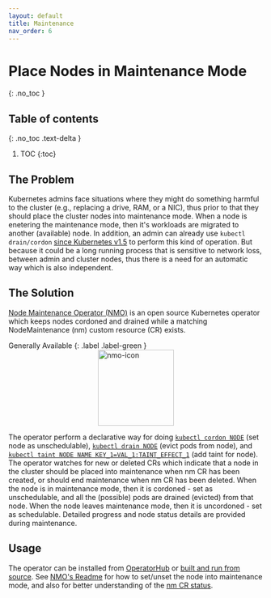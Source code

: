 ```yaml
---
layout: default
title: Maintenance
nav_order: 6
---
```


# Place Nodes in Maintenance Mode
{: .no_toc }
## Table of contents
{: .no_toc .text-delta }

1. TOC
{:toc}

## The Problem

Kubernetes admins face situations where they might do something harmful to the cluster 
(e.g., replacing a drive, RAM, or a NIC), thus prior to that they should place the cluster nodes into maintenance mode.
When a node is enetering the maintenance mode, then it's workloads are migrated to another (available) node.
In addition, an admin can already use `kubectl drain/cordon` [since Kubernetes v1.5](https://kubernetes.io/docs/tasks/administer-cluster/safely-drain-node/) 
to perform this kind of operation.
But because it could be a long running process that is sensitive to network loss, between admin and cluster nodes,
thus there is a need for an automatic way which is also independent.

## The Solution
[Node Maintenance Operator (NMO)](https://github.com/medik8s/node-maintenance-operator) is an open source Kubernetes operator which keeps nodes cordoned and drained while a matching NodeMaintenance (nm) custom resource (CR) exists.

Generally Available
{: .label .label-green }
<img src="../images/operator-icon/nmo_blue_icon.png" alt="nmo-icon" width="150" style="margin-left:auto; margin-right:auto; display:block"/>

The operator perform a declarative way for doing [`kubectl cordon NODE`](https://kubernetes.io/docs/reference/generated/kubectl/kubectl-commands#cordon) (set node as unschedulable), 
[`kubectl drain NODE`](https://kubernetes.io/docs/reference/generated/kubectl/kubectl-commands#drain) (evict pods from node), and [`kubectl taint NODE NAME KEY_1=VAL_1:TAINT_EFFECT_1`](https://kubernetes.io/docs/reference/generated/kubectl/kubectl-commands#taint) (add taint for node).
The operator watches for new or deleted CRs which indicate that a node in the cluster should be placed into maintenance when nm CR has been created, or should end maintenance when nm CR has been deleted.
When the node is in maintenance mode, then it is cordoned - set as unschedulable, and all the (possible) pods are drained (evicted) from that node.
When the node leaves maintenance mode, then it is uncordoned - set as schedulable.
Detailed progress and node status details are provided during maintenance.

## Usage
The operator can be installed from [OperatorHub](https://operatorhub.io) or [built and run from source](https://github.com/medik8s/node-maintenance-operator#build-and-run-the-operator).
See [NMO's Readme](https://github.com/medik8s/node-maintenance-operator#setting-node-maintenance) for how to set/unset the node into maintenance mode, and also for better understanding of the [nm CR status](https://github.com/medik8s/node-maintenance-operator#nodemaintenance-status).
